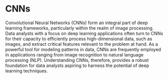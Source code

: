 # CNNs 

Convolutional Neural Networks (CNNs) form an integral part of deep learning frameworks, particularly within the realm of image processing. Data analysts with a focus on deep learning applications often turn to CNNs for their capacity to efficiently process high-dimensional data, such as images, and extract critical features relevant to the problem at hand. As a powerful tool for modeling patterns in data, CNNs are frequently employed in applications ranging from image recognition to natural language processing (NLP). Understanding CNNs, therefore, provides a robust foundation for data analysts aspiring to harness the potential of deep learning techniques.